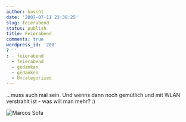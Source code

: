 ```yaml
---
author: bascht
date: '2007-07-11 23:38:25'
slug: feierabend
status: publish
title: Feierabend
comments: true
wordpress_id: '200'
? ''
: - feierabend
  - feierabend
  - gedanken
  - gedanken
  - Uncategorized
---
```


...muss auch mal sein. Und wenns dann noch gemütlich und mit WLAN verstrahlt ist - was will man mehr? :)

![Marcos Sofa](/blog/2007-07-11-feierabend/sofaresized.jpg)


